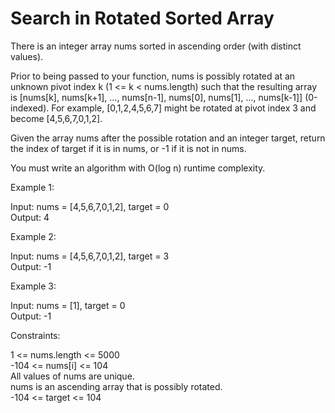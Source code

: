 # Search in Rotated Sorted Array

There is an integer array nums sorted in ascending order (with distinct values).

Prior to being passed to your function, nums is possibly rotated at an unknown pivot index k (1 <= k < nums.length) such that the resulting array is [nums[k], nums[k+1], ..., nums[n-1], nums[0], nums[1], ..., nums[k-1]] (0-indexed). For example, [0,1,2,4,5,6,7] might be rotated at pivot index 3 and become [4,5,6,7,0,1,2].

Given the array nums after the possible rotation and an integer target, return the index of target if it is in nums, or -1 if it is not in nums.

You must write an algorithm with O(log n) runtime complexity.

Example 1:

Input: nums = [4,5,6,7,0,1,2], target = 0\
Output: 4

Example 2:

Input: nums = [4,5,6,7,0,1,2], target = 3\
Output: -1

Example 3:

Input: nums = [1], target = 0\
Output: -1

Constraints:

1 <= nums.length <= 5000\
-104 <= nums[i] <= 104\
All values of nums are unique.\
nums is an ascending array that is possibly rotated.\
-104 <= target <= 104
